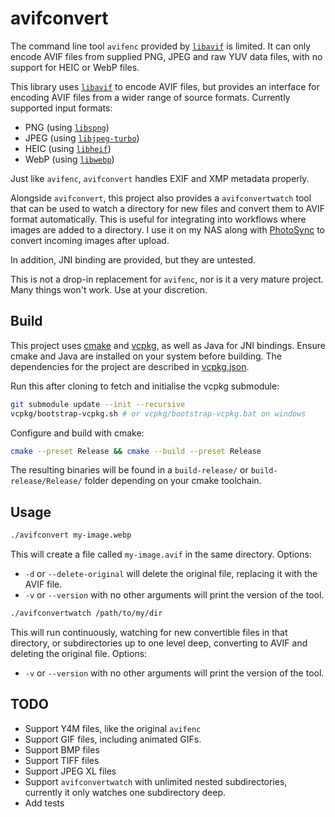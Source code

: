 # avifconvert
The command line tool `avifenc` provided by [`libavif`](https://github.com/AOMediaCodec/libavif) is limited. It can only encode AVIF files from supplied PNG, JPEG and raw YUV data files, with no support for HEIC or WebP files.

This library uses [`libavif`](https://github.com/AOMediaCodec/libavif) to encode AVIF files, but provides an interface for encoding AVIF files from a wider range of source formats. Currently supported input formats:
- PNG (using [`libspng`](https://github.com/randy408/libspng))
- JPEG (using [`libjpeg-turbo`](https://github.com/libjpeg-turbo/libjpeg-turbo))
- HEIC (using [`libheif`](https://github.com/strukturag/libheif))
- WebP (using [`libwebp`](https://chromium.googlesource.com/webm/libwebp/))

Just like `avifenc`, `avifconvert` handles EXIF and XMP metadata properly.

Alongside `avifconvert`, this project also provides a `avifconvertwatch` tool that can be used to watch a directory for new files and convert them to AVIF format automatically. This is useful for integrating into workflows where images are added to a directory. I use it on my NAS along with [PhotoSync](https://www.photosync-app.com/) to convert incoming images after upload.

In addition, JNI binding are provided, but they are untested.

This is not a drop-in replacement for `avifenc`, nor is it a very mature project. Many things won't work. Use at your discretion.

## Build
This project uses [cmake](https://cmake.org/) and [vcpkg](https://vcpkg.io/), as well as Java for JNI bindings. Ensure cmake and Java are installed on your system before building. The dependencies for the project are described in [vcpkg.json](vcpkg.json).

Run this after cloning to fetch and initialise the vcpkg submodule:
```bash
git submodule update --init --recursive
vcpkg/bootstrap-vcpkg.sh # or vcpkg/bootstrap-vcpkg.bat on windows
```

Configure and build with cmake:
```bash
cmake --preset Release && cmake --build --preset Release
```

The resulting binaries will be found in a `build-release/` or `build-release/Release/` folder depending on your cmake toolchain.

## Usage
```bash
./avifconvert my-image.webp
```
This will create a file called `my-image.avif` in the same directory.
Options:
- `-d` or `--delete-original` will delete the original file, replacing it with the AVIF file.
- `-v` or `--version` with no other arguments will print the version of the tool.

```bash
./avifconvertwatch /path/to/my/dir
```
This will run continuously, watching for new convertible files in that directory, or subdirectories up to one level deep, converting to AVIF and deleting the original file.
Options:
- `-v` or `--version` with no other arguments will print the version of the tool.

## TODO
- Support Y4M files, like the original `avifenc`
- Support GIF files, including animated GIFs.
- Support BMP files
- Support TIFF files
- Support JPEG XL files
- Support `avifconvertwatch` with unlimited nested subdirectories, currently it only watches one subdirectory deep.
- Add tests
